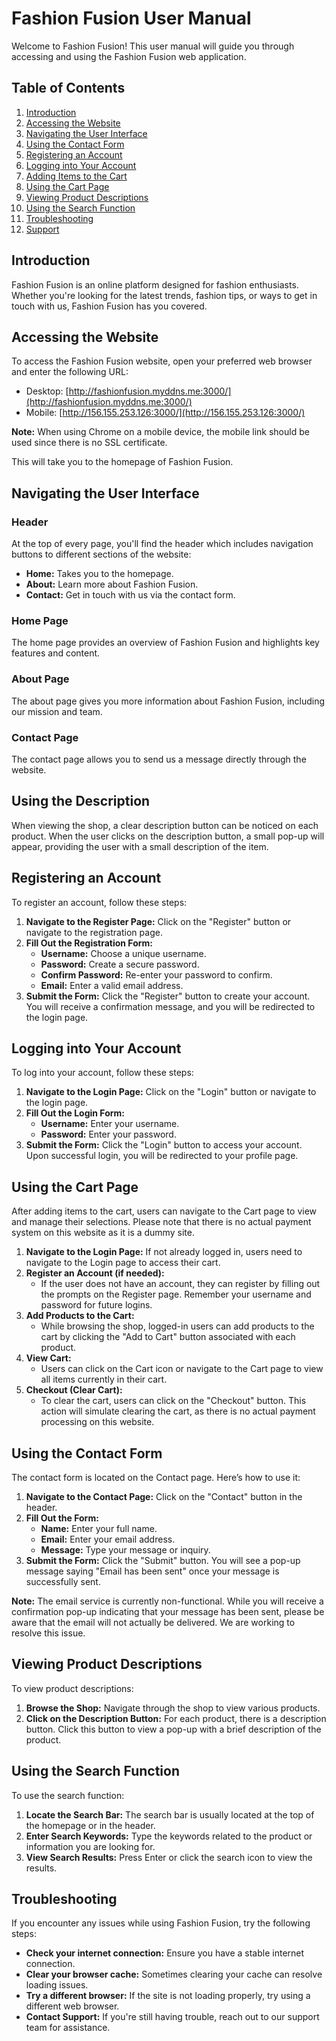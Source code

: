 # Fashion Fusion User Manual

Welcome to Fashion Fusion! This user manual will guide you through accessing and using the Fashion Fusion web application.

## Table of Contents

1. [Introduction](#introduction)
2. [Accessing the Website](#accessing-the-website)
3. [Navigating the User Interface](#navigating-the-user-interface)
4. [Using the Contact Form](#using-the-contact-form)
5. [Registering an Account](#registering-an-account)
6. [Logging into Your Account](#logging-into-your-account)
7. [Adding Items to the Cart](#adding-items-to-the-cart)
8. [Using the Cart Page](#using-the-cart-page)
9. [Viewing Product Descriptions](#viewing-product-descriptions)
10. [Using the Search Function](#using-the-search-function)
11. [Troubleshooting](#troubleshooting)
12. [Support](#support)

## Introduction

Fashion Fusion is an online platform designed for fashion enthusiasts. Whether you're looking for the latest trends, fashion tips, or ways to get in touch with us, Fashion Fusion has you covered.

## Accessing the Website

To access the Fashion Fusion website, open your preferred web browser and enter the following URL:
- Desktop: [http://fashionfusion.myddns.me:3000/](http://fashionfusion.myddns.me:3000/)
- Mobile: [http://156.155.253.126:3000/](http://156.155.253.126:3000/)

**Note:** When using Chrome on a mobile device, the mobile link should be used since there is no SSL certificate.

This will take you to the homepage of Fashion Fusion.

## Navigating the User Interface

### Header

At the top of every page, you'll find the header which includes navigation buttons to different sections of the website:
- **Home:** Takes you to the homepage.
- **About:** Learn more about Fashion Fusion.
- **Contact:** Get in touch with us via the contact form.

### Home Page

The home page provides an overview of Fashion Fusion and highlights key features and content.

### About Page

The about page gives you more information about Fashion Fusion, including our mission and team.

### Contact Page

The contact page allows you to send us a message directly through the website.

## Using the Description

When viewing the shop, a clear description button can be noticed on each product. When the user clicks on the description button, a small pop-up will appear, providing the user with a small description of the item.

## Registering an Account

To register an account, follow these steps:

1. **Navigate to the Register Page:** Click on the "Register" button or navigate to the registration page.
2. **Fill Out the Registration Form:**
   - **Username:** Choose a unique username.
   - **Password:** Create a secure password.
   - **Confirm Password:** Re-enter your password to confirm.
   - **Email:** Enter a valid email address.
3. **Submit the Form:** Click the "Register" button to create your account. You will receive a confirmation message, and you will be redirected to the login page.

## Logging into Your Account

To log into your account, follow these steps:

1. **Navigate to the Login Page:** Click on the "Login" button or navigate to the login page.
2. **Fill Out the Login Form:**
   - **Username:** Enter your username.
   - **Password:** Enter your password.
3. **Submit the Form:** Click the "Login" button to access your account. Upon successful login, you will be redirected to your profile page.

## Using the Cart Page

After adding items to the cart, users can navigate to the Cart page to view and manage their selections. Please note that there is no actual payment system on this website as it is a dummy site.

1. **Navigate to the Login Page:** If not already logged in, users need to navigate to the Login page to access their cart.
2. **Register an Account (if needed):**
   - If the user does not have an account, they can register by filling out the prompts on the Register page. Remember your username and password for future logins.
3. **Add Products to the Cart:**
   - While browsing the shop, logged-in users can add products to the cart by clicking the "Add to Cart" button associated with each product.
4. **View Cart:**
   - Users can click on the Cart icon or navigate to the Cart page to view all items currently in their cart.
5. **Checkout (Clear Cart):**
   - To clear the cart, users can click on the "Checkout" button. This action will simulate clearing the cart, as there is no actual payment processing on this website.

## Using the Contact Form

The contact form is located on the Contact page. Here’s how to use it:

1. **Navigate to the Contact Page:** Click on the "Contact" button in the header.
2. **Fill Out the Form:**
   - **Name:** Enter your full name.
   - **Email:** Enter your email address.
   - **Message:** Type your message or inquiry.
3. **Submit the Form:** Click the "Submit" button. You will see a pop-up message saying "Email has been sent" once your message is successfully sent.

**Note:** The email service is currently non-functional. While you will receive a confirmation pop-up indicating that your message has been sent, please be aware that the email will not actually be delivered. We are working to resolve this issue.

## Viewing Product Descriptions

To view product descriptions:

1. **Browse the Shop:** Navigate through the shop to view various products.
2. **Click on the Description Button:** For each product, there is a description button. Click this button to view a pop-up with a brief description of the product.

## Using the Search Function

To use the search function:

1. **Locate the Search Bar:** The search bar is usually located at the top of the homepage or in the header.
2. **Enter Search Keywords:** Type the keywords related to the product or information you are looking for.
3. **View Search Results:** Press Enter or click the search icon to view the results.

## Troubleshooting

If you encounter any issues while using Fashion Fusion, try the following steps:

- **Check your internet connection:** Ensure you have a stable internet connection.
- **Clear your browser cache:** Sometimes clearing your cache can resolve loading issues.
- **Try a different browser:** If the site is not loading properly, try using a different web browser.
- **Contact Support:** If you're still having trouble, reach out to our support team for assistance.


